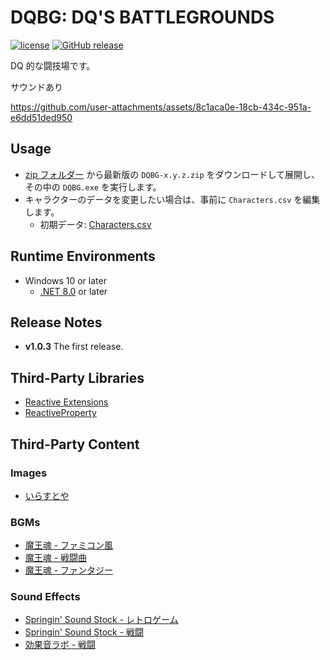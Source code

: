 # DQBG: DQ'S BATTLEGROUNDS
[![license](https://img.shields.io/github/license/kcg-edu-future-lab/DQBG.svg)](https://github.com/kcg-edu-future-lab/DQBG/blob/main/LICENSE)
[![GitHub release](https://img.shields.io/github/release/kcg-edu-future-lab/DQBG.svg)](https://github.com/kcg-edu-future-lab/DQBG/releases)

DQ 的な闘技場です。

サウンドあり

https://github.com/user-attachments/assets/8c1aca0e-18cb-434c-951a-e6dd51ded950

## Usage
- [zip フォルダー](./DQBG/DQBG/zip) から最新版の `DQBG-x.y.z.zip` をダウンロードして展開し、その中の `DQBG.exe` を実行します。
- キャラクターのデータを変更したい場合は、事前に `Characters.csv` を編集します。
  - 初期データ: [Characters.csv](./DQBG/DQBG/Characters.csv)

## Runtime Environments
- Windows 10 or later
  - [.NET 8.0](https://dotnet.microsoft.com/ja-jp/download/dotnet/8.0/runtime) or later

## Release Notes
- **v1.0.3** The first release.

## Third-Party Libraries
- [Reactive Extensions](https://github.com/dotnet/reactive)
- [ReactiveProperty](https://github.com/runceel/ReactiveProperty)

## Third-Party Content
### Images
- [いらすとや](https://www.irasutoya.com/)
### BGMs
- [魔王魂 - ファミコン風](https://maou.audio/category/bgm/bgm-8bit/)
- [魔王魂 - 戦闘曲](https://maou.audio/category/game/game-battle/)
- [魔王魂 - ファンタジー](https://maou.audio/category/bgm/bgm-fantasy/)
### Sound Effects
- [Springin' Sound Stock - レトロゲーム](https://www.springin.org/sound-stock/category/retrogame/)
- [Springin' Sound Stock - 戦闘](https://www.springin.org/sound-stock/category/battle/)
- [効果音ラボ - 戦闘](https://soundeffect-lab.info/sound/battle/)
